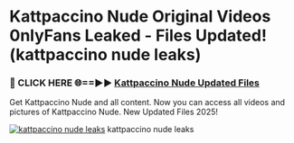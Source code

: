 # Kattpaccino Nude Original Videos 0nlyFans Leaked - Files Updated! (kattpaccino nude leaks)

<h3>🔴 CLICK HERE 🌐==►► <a href="https://tinyurl.com/2p9ay9w9" rel="nofollow">Kattpaccino Nude Updated Files</a></h3>

Get Kattpaccino Nude and all content. Now you can access all videos and pictures of Kattpaccino Nude. New Updated Files 2025!

[![kattpaccino nude leaks](https://i.imgur.com/KQgVmj3.gif)](https://tinyurl.com/2p9ay9w9)
kattpaccino nude leaks
